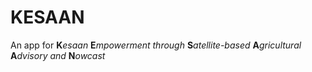 # KESAAN

An app for **K***esaan* **E***mpowerment through* **S***atellite-based* **A***gricultural* **A***dvisory and* **N***owcast*